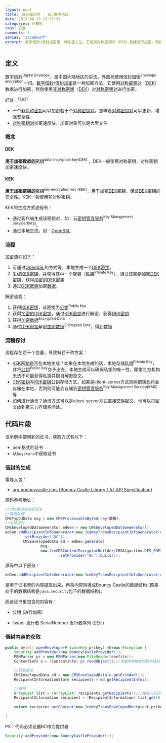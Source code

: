 ```yaml
---
layout: post
title: Java密码学 - 10.数字信封
date: 2017-08-13 19:37:37
categories: 计算机
tags: 安全 
comments: 1
series: "Java密码学"
excerpt: 数字信封/信封加密是一种加密方法，它使用对称密钥对（DEK）数据进行加密，然后使用非对称密钥（DEK）对对称密钥对进行加密。
---
```


## 定义

数字信封<sup>Digital
   Envelope</sup>，是中国大陆地区的讲法，外国则使用信封加密<sup>Envelope encryption</sup>一词。<u>数字信封</u>/<u>信封加密</u>是一种加密方法，它使用<u>对称密钥对</u>（[DEK](#DEK)）数据进行加密，然后使用<u>非对称密钥</u>（[DEK](#DEK)）对<u>对称密钥对</u>进行加密。

好处：<sup>[[aws]](https://docs.aws.amazon.com/zh_cn/kms/latest/developerguide/concepts.html#enveloping)</sup>

- 一个<u>非对称密钥</u>可以加密若干个<u>对称密钥对</u>，意味着<u>对称密钥对</u>可以更新，增强安全性
- <u>对称密钥对</u>加密速度快，加密对象可以是大型文件

### 概念

#### DEK

<u>**用于加密数据的**密钥</u><sup>data encryption key(DEK) </sup>，DEK一般使用对称密钥，对称密钥加密速度快。

#### KEK

<u>**用于加密密钥的**密钥</u><sup>key encryption key (KEK)</sup>，用于加密[DEK密钥](#DEK)，保证[DEK密钥](#DEK)的安全性。KEK一般使用非对称密钥。

KEK的生成方式途径有：

- 通过客户端生成该密钥对，如：云[密钥管理服务](https://cloud.google.com/kms)<sup>Key Management Service(KMS)</sup>。
- 通过本地生成，如：[OpenSSL](https://www.openssl.org/)

### 流程

加密流程如下：

1. 可通过[OpenSSL](https://www.openssl.org/)的方式等，本地生成一个[DEK密钥](#DEK)。
2. 生成[KEK密钥](#KEK)，并获得其中一个密钥（<u>私钥</u><sup>Private Key</sup>），通过该密钥加密[DEK密钥](#DEK)，获得[加密的DEK密钥](#DEK)
3. 通过[DEK密钥](#DEK)加密<u>数据</u>。

解密流程：

1. 获得[KEK密钥](#KEK)，该密钥为<u>公钥</u><sup>Public Key</sup>
2. 获得[加密的DEK密钥](#DEK)，通过[KEK密钥](#KEK)进行解密，获得[DEK密钥](#DEK)
3. 获得<u>加密数据</u><sup>Encrypted Data</sup>
4. 通过[DEK密钥](#DEK)解密<u>加密数据</u><sup>Encrypted Data</sup>，得到数据

### 流程探讨

流程存在若干个变量，导致有若干种方案：

- [KEK密钥](#KEK)是否在本地生成？如果在本地生成的话，本地存储<u>私钥</u><sup>Private Key</sup>，并将<u>公钥</u><sup>Public Key</sup>交予出去，本地生成可以确保私钥的唯一性，即第三方机构无法不可能获得私钥并擅自解密密文。
- [DEK密钥](#DEK)与[KEK密钥](#KEK)公钥存储方式。如果是client-server方式则两把钥匙将会存储在本地，否则则可能会存储到[密钥管理服务](https://cloud.google.com/kms)<sup>Key Management Service(KMS)</sup>等
- 如何进行通讯？通讯方式可以是client-server方式直接交换密文，也可以将密文放到第三方存储空间处。

## 代码片段

该示例中使用到的证书，获取方式有以下：

- pem格式的证书
- 从`keystore`中获取证书

###  信封的生成

需导入包：

- [org.bouncycastle.cms (Bouncy Castle Library 1.57 API Specification)](https://www.google.com/url?sa=t&rct=j&q=&esrc=s&source=web&cd=1&ved=0ahUKEwiMs73m-qXVAhXEGpQKHSf3BW0QFggnMAA&url=https%3A%2F%2Fwww.bouncycastle.org%2Fdocs%2Fpkixdocs1.4%2Forg%2Fbouncycastle%2Fcms%2Fpackage-summary.html&usg=AFQjCNGCxt5MIpwC5mPhgLsiqKHcccONZw)

源码参考[地址](https://www.bouncycastle.org/docs/pkixdocs1.5on/org/bouncycastle/cms/CMSEnvelopedDataGenerator.html)：

```java
//CMS是消息加密语法
//数据处理
CMSTypedData msg = new CMSProcessableByteArray(数据);
//生成信封
CMSEnvelopedDataGenerator edGen = new CMSEnvelopedDataGenerator();
edGen.addRecipientInfoGenerator(new JceKeyTransRecipientInfoGenerator(cert)//证书(含公钥)
		.setProvider("BC"));
		CMSEnvelopedData ed = edGen.generate(
				msg,
				new JceCMSContentEncryptorBuilder(CMSAlgorithm.DES_EDE3_CBC) //对称加密的算法
						.setProvider("BC").build());
```

源码中以下部分：


```java
edGen.addRecipientInfoGenerator(new JceKeyTransRecipientInfoGenerator(cert).setProvider("BC"));
```


是用于证书里的内容提取出来，再将内容转换成Bouncy Castle的数据结构 (原来处于的数据结构是`java.security`包下的数据结构)。

而该证书里包含的内容有：

- 公钥 (进行加密)

- Issuer 发行者 SerialNumber 发行者序列 (识别)

### 信封内容的获取

```java
public byte[] openEnvelope(PrivateKey prikey) throws Exception {
	Security.addProvider(new BouncyCastleProvider());
	PEMParser pr = new PEMParser(new FileReader(envfile));
	ContentInfo o = (ContentInfo) pr.readObject();//读取PEM格式的数字信封

	//获取密文
	CMSEnvelopedData ed = new CMSEnvelopedData(o.getEncoded());
	RecipientInformationStore recipients = ed.getRecipientInfos();

	//解密
	ArrayList list = (ArrayList) recipients.getRecipients();//接收人们的信息
	RecipientInformation recipient = (RecipientInformation) list.get(0);//获得第一个接收人
	
	return recipient.getContent(new JceKeyTransEnvelopedRecipient(prikey).setProvider("BC"));
	
}
```

PS：代码必须设置BC作为提供者

```java
Security.addProvider(new BouncyCastleProvider());
```
